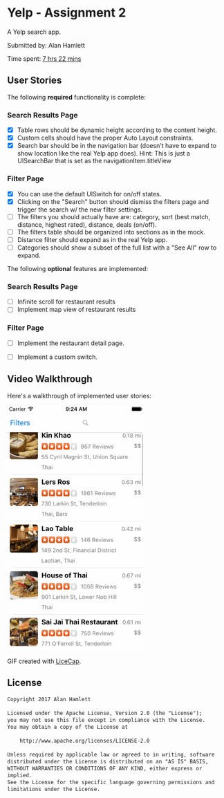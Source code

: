 # Yelp - Assignment 2

A Yelp search app.

Submitted by: Alan Hamlett

Time spent: [7 hrs 22 mins][time spent coding]

## User Stories

The following **required** functionality is complete:

### Search Results Page

* [X] Table rows should be dynamic height according to the content height.
* [X] Custom cells should have the proper Auto Layout constraints.
* [X] Search bar should be in the navigation bar (doesn't have to expand to show location like the real Yelp app does). Hint: This is just a UISearchBar that is set as the navigationItem.titleView

### Filter Page

* [X] You can use the default UISwitch for on/off states.
* [X] Clicking on the "Search" button should dismiss the filters page and trigger the search w/ the new filter settings.
* [ ] The filters you should actually have are: category, sort (best match, distance, highest rated), distance, deals (on/off).
* [ ] The filters table should be organized into sections as in the mock.
* [ ] Distance filter should expand as in the real Yelp app.
* [ ] Categories should show a subset of the full list with a "See All" row to expand.

The following **optional** features are implemented:

### Search Results Page

* [ ] Infinite scroll for restaurant results
* [ ] Implement map view of restaurant results

### Filter Page

* [ ] Implement the restaurant detail page.
* [ ] Implement a custom switch.


## Video Walkthrough

Here's a walkthrough of implemented user stories:

![Video Walkthrough](./demo.gif "Video Walkthrough")

GIF created with [LiceCap](http://www.cockos.com/licecap/).


## License

    Copyright 2017 Alan Hamlett

    Licensed under the Apache License, Version 2.0 (the "License");
    you may not use this file except in compliance with the License.
    You may obtain a copy of the License at

        http://www.apache.org/licenses/LICENSE-2.0

    Unless required by applicable law or agreed to in writing, software
    distributed under the License is distributed on an "AS IS" BASIS,
    WITHOUT WARRANTIES OR CONDITIONS OF ANY KIND, either express or implied.
    See the License for the specific language governing permissions and
    limitations under the License.


[time spent coding]: https://wakatime.com/@alan/projects/gstqvylbhg?start=2017-04-01&end=2017-04-04
